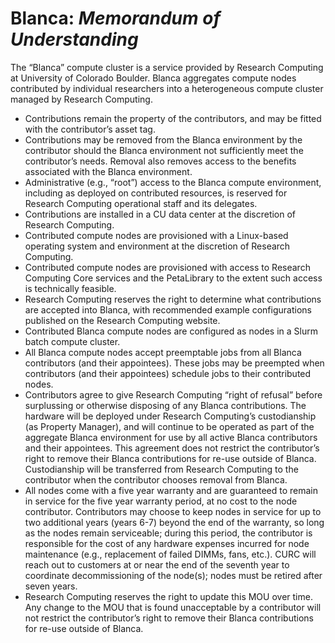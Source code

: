 # Blanca: *Memorandum of Understanding*

The “Blanca” compute cluster is a service provided by Research Computing at University of Colorado Boulder. Blanca aggregates compute nodes contributed by individual researchers into a heterogeneous compute cluster managed by Research Computing.

- Contributions remain the property of the contributors, and may be fitted with the contributor’s asset tag.
- Contributions may be removed from the Blanca environment by the contributor should the Blanca environment not sufficiently meet the contributor’s needs. Removal also removes access to the benefits associated with the Blanca environment.
- Administrative (e.g., “root”) access to the Blanca compute environment, including as deployed on contributed resources, is reserved for Research Computing operational staff and its delegates.
- Contributions are installed in a CU data center at the discretion of Research Computing.
- Contributed compute nodes are provisioned with a Linux-based operating system and environment at the discretion of Research Computing.
- Contributed compute nodes are provisioned with access to Research Computing Core services and the PetaLibrary to the extent such access is technically feasible.
- Research Computing reserves the right to determine what contributions are accepted into Blanca, with recommended example configurations published on the Research Computing website.
- Contributed Blanca compute nodes are configured as nodes in a Slurm batch compute cluster.
- All Blanca compute nodes accept preemptable jobs from all Blanca contributors (and their appointees). These jobs may be preempted when contributors (and their appointees) schedule jobs to their contributed nodes.
- Contributors agree to give Research Computing “right of refusal” before surplussing or otherwise disposing of any Blanca contributions. The hardware will be deployed under Research Computing’s custodianship (as Property Manager), and will continue to be operated as part of the aggregate Blanca environment for use by all active Blanca contributors and their appointees. This agreement does not restrict the contributor’s right to remove their Blanca contributions for re-use outside of Blanca. Custodianship will be transferred from Research Computing to the contributor when the contributor chooses removal from Blanca.
- All nodes come with a five year warranty and are guaranteed to remain in service for the five year warranty period, at no cost to the node contributor. Contributors may choose to keep nodes in service for up to two additional years (years 6-7) beyond the end of the warranty, so long as the nodes remain serviceable; during this period, the contributor is responsible for the cost of any hardware expenses incurred for node maintenance (e.g., replacement of failed DIMMs, fans, etc.). CURC will reach out to customers at or near the end of the seventh year to coordinate decommissioning of the node(s); nodes must be retired after seven years. 
- Research Computing reserves the right to update this MOU over time. Any change to the MOU that is found unacceptable by a contributor will not restrict the contributor’s right to remove their Blanca contributions for re-use outside of Blanca.

